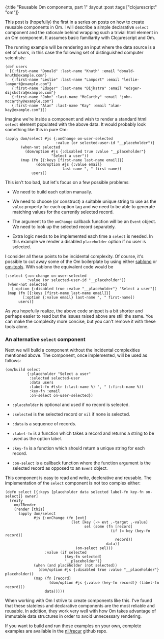 {:title "Reusable Om components, part 1"
 :layout :post
 :tags  ["clojurescript" "om"]}

This post is (hopefully) the first in a series on posts on how to
create reusable components in Om. I will describe a simple declarative
`select` component and the rationale behind wrapping such a trivial
html element in an Om component. It assumes basic familiarity with
Clojurescript and Om.

The running example will be rendering an input where the data source is a
set of *users*, in this case the following set of distinguished computer
scientists:

```
(def users
  [{:first-name "Donald" :last-name "Knuth" :email "donald-knuth@example.com"}
   {:first-name "Leslie" :last-name "Lamport" :email "leslie-lamport@example.com"}
   {:first-name "Edsger" :last-name "Dijkstra" :email "edsger-dijskstra@example.com"}
   {:first-name "John" :last-name "McCarthy" :email "john-mccarthy@example.com"}
   {:first-name "Alan" :last-name "Kay" :email "alan-kay@example.com"}])
```

Imagine we're inside a component and wish to render a standard html
`select` element populated with the above data. It would probably look
something like this in pure Om:

```
(apply dom/select #js {:onChange on-user-selected
                       :value (or selected-user-id "__placeholder")}
       (when-not selected
         (dom/option #js {:disabled true :value "__placeholder"}
                     "Select a user"))
       (map (fn [{:keys [first-name last-name email]}]
              (dom/option #js {:value email}
                          last-name ", " first-name))
            users))
```

This isn't too bad, but let's focus on a few possible problems:

* We need to build each option manually.

* We need to choose (or construct) a suitable unique string to use as
  the `value` property for each option tag and we need to be able to
  generate matching values for the currently selected record.

* The argument to the `onChange` callback function will be an `Event`
  object. We need to look up the selected record separately.

* Extra logic needs to be implemented each time a `select` is
  needed. In this example we render a disabled `placeholder` option if
  no user is selected.

I consider all these points to be incidental complexity. Of course,
it's possible to cut away some of the Om boilerplate by using either
[sablono](https://github.com/r0man/sablono) or
[om-tools](https://github.com/Prismatic/om-tools). With sablono the
equivalent code would be

```
[:select {:on-change on-user-selected
          :value (or selected-user-id "__placeholder")}
 (when-not selected
   [:option {:disabled true :value "__placeholder"} "Select a user"])
 (map (fn [{:keys [first-name last-name email]}]
        [:option {:value email} last-name ", " first-name])
      users)]
```

As you hopefully realize, the above code snippet is a bit shorter and
perhaps easier to read but the issues raised above are still the
same. You can make the complexity more concise, but you can't remove
it with these tools alone.

### An alternative `select` component

Next we will build a component without the incidental complexities
mentioned above. The component, once implemented, will be used as
follows:

```
(om/build select
          {:placeholder "Select a user"
           :selected selected-user
           :data users
           :label-fn #(str (:last-name %) ", " (:first-name %))
           :key-fn :email
           :on-select on-user-selected})
```

* `:placeholder` is optional and used if no record is selected.

* `:selected` is the selected record or `nil` if none is selected.

* `:data` is a sequence of records.

* `:label-fn` is a function which takes a record and returns a string
  to be used as the option label.

* `:key-fn` is a function which should return a unique string for each
  record.

* `:on-select` is a callback function where the function argument is
  the selected record as opposed to an `Event` object.

This component is easy to read and write, declerative and
reusable. The implementation of the `select` component is not too
complex either:

```
(defn select [{:keys [placeholder data selected label-fn key-fn on-select]} owner]
  (reify
    om/IRender
    (render [this]
      (apply dom/select
             #js {:onChange (fn [evt]
                              (let [key (-> evt .-target .-value)
                                    sel (some (fn [record]
                                                (if (= key (key-fn record))
                                                  record))
                                              data)]
                                (on-select sel)))
                  :value (if selected
                           (key-fn selected)
                           "__placeholder")}
             (when (and placeholder (not selected))
               (dom/option #js {:disabled true :value "__placeholder"} placeholder))
             (map (fn [record]
                    (dom/option #js {:value (key-fn record)} (label-fn record)))
                  data)))))
```

When working with Om I strive to create components like this. I've
found that these stateless and declarative components are the most
reliable and reusable. In addition, they work very well with how Om
takes advantage of immutable data structures in order to avoid
unnecessary rendering.

If you want to build and run these examples on your own, complete
examples are available in the
[nil/recur](https://github.com/jonase/nil-recur/tree/master/examples) github repo.
